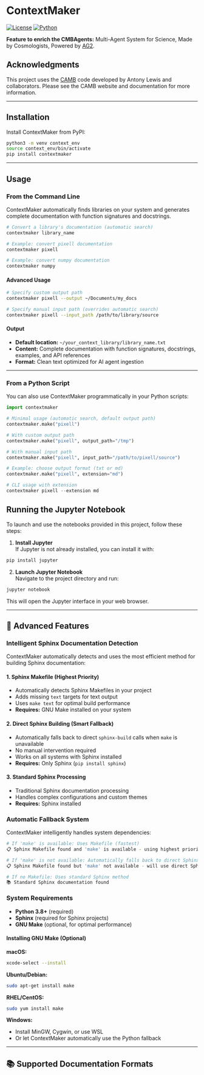 # ContextMaker

[![License](https://img.shields.io/badge/license-MIT-blue.svg)](LICENSE)
[![Python](https://img.shields.io/badge/Python-3.8%2B-blue)](https://python.org)

**Feature to enrich the CMBAgents:** Multi-Agent System for Science, Made by Cosmologists, Powered by [AG2](https://github.com/ag2ai/ag2).

## Acknowledgments

This project uses the [CAMB](https://camb.info/) code developed by Antony Lewis and collaborators. Please see the CAMB website and documentation for more information.

---

## Installation

Install ContextMaker from PyPI:

```bash
python3 -m venv context_env
source context_env/bin/activate
pip install contextmaker
```

---

## Usage

### From the Command Line

ContextMaker automatically finds libraries on your system and generates complete documentation with function signatures and docstrings.

```bash
# Convert a library's documentation (automatic search)
contextmaker library_name

# Example: convert pixell documentation
contextmaker pixell

# Example: convert numpy documentation
contextmaker numpy
```

#### Advanced Usage

```bash
# Specify custom output path
contextmaker pixell --output ~/Documents/my_docs

# Specify manual input path (overrides automatic search)
contextmaker pixell --input_path /path/to/library/source
```

#### Output

- **Default location:** `~/your_context_library/library_name.txt`
- **Content:** Complete documentation with function signatures, docstrings, examples, and API references
- **Format:** Clean text optimized for AI agent ingestion

---

### From a Python Script

You can also use ContextMaker programmatically in your Python scripts:

```python
import contextmaker

# Minimal usage (automatic search, default output path)
contextmaker.make("pixell")

# With custom output path
contextmaker.make("pixell", output_path="/tmp")

# With manual input path
contextmaker.make("pixell", input_path="/path/to/pixell/source")

# Example: choose output format (txt or md)
contextmaker.make("pixell", extension="md")

# CLI usage with extension
contextmaker pixell --extension md
```

## Running the Jupyter Notebook

To launch and use the notebooks provided in this project, follow these steps:

1. **Install Jupyter**  
If Jupyter is not already installed, you can install it with:
```bash
pip install jupyter
```

2. **Launch Jupyter Notebook**  
Navigate to the project directory and run:
```bash
jupyter notebook
```
This will open the Jupyter interface in your web browser.

---

## 🚀 Advanced Features

### Intelligent Sphinx Documentation Detection

ContextMaker automatically detects and uses the most efficient method for building Sphinx documentation:

#### 1. **Sphinx Makefile (Highest Priority)**
- Automatically detects Sphinx Makefiles in your project
- Adds missing `text` targets for text output
- Uses `make text` for optimal build performance
- **Requires:** GNU Make installed on your system

#### 2. **Direct Sphinx Building (Smart Fallback)**
- Automatically falls back to direct `sphinx-build` calls when `make` is unavailable
- No manual intervention required
- Works on all systems with Sphinx installed
- **Requires:** Only Sphinx (`pip install sphinx`)

#### 3. **Standard Sphinx Processing**
- Traditional Sphinx documentation processing
- Handles complex configurations and custom themes
- **Requires:** Sphinx installed

### Automatic Fallback System

ContextMaker intelligently handles system dependencies:

```bash
# If 'make' is available: Uses Makefile (fastest)
📋 Sphinx Makefile found and 'make' is available - using highest priority method

# If 'make' is not available: Automatically falls back to direct Sphinx
📋 Sphinx Makefile found but 'make' not available - will use direct Sphinx building

# If no Makefile: Uses standard Sphinx method
📚 Standard Sphinx documentation found
```

### System Requirements

- **Python 3.8+** (required)
- **Sphinx** (required for Sphinx projects)
- **GNU Make** (optional, for optimal performance)

#### Installing GNU Make (Optional)

**macOS:**
```bash
xcode-select --install
```

**Ubuntu/Debian:**
```bash
sudo apt-get install make
```

**RHEL/CentOS:**
```bash
sudo yum install make
```

**Windows:**
- Install MinGW, Cygwin, or use WSL
- Or let ContextMaker automatically use the Python fallback

---

## 📚 Supported Documentation Formats